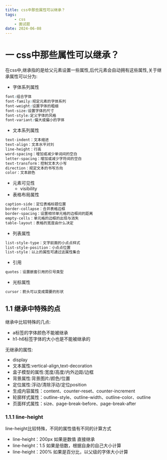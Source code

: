 ```yaml
---
title: css中那些属性可以继承？
tags:
	- css
	- 面试题
date: 2024-06-08
---
```


# 一 css中那些属性可以继承？

在css中,继承指的是给父元素设置一些属性,后代元素会自动拥有这些属性,关于继承属性可以分为:

- 字体系列属性

```css
font:组合字体
font-family:规定元素的字体系列
font-weight:设置字体的粗细
font-size:设置字体的尺寸
font-style:定义字体的风格
font-variant:偏大或偏小的字体
```

- 文本系列属性

```css
text-indent：文本缩进
text-align：文本水平对刘
line-height：行高
word-spacing：增加或减少单词间的空白
letter-spacing：增加或减少字符间的空白
text-transform：控制文本大小写
direction：规定文本的书写方向
color：文本颜色
```

- 元素可见性
	- visibility
- 表格布局属性

```css
caption-side：定位表格标题位置
border-collapse：合并表格边框
border-spacing：设置相邻单元格的边框间的距离
empty-cells：单元格的边框的出现与消失
table-layout：表格的宽度由什么决定
```

- 列表属性

```css
list-style-type：文字前面的小点点样式
list-style-position：小点点位置
list-style：以上的属性可通过这属性集合
```

- 引用

```css
quotes：设置嵌套引用的引号类型
```

- 光标属性

```css
cursor：箭头可以变成需要的形状
```

## 1.1 继承中特殊的点

继承中比较特殊的几点:

- a标签的字体颜色不能被继承
- h1-h6标签字体的大小也是不能被继承的

无继承的属性:

- display
- 文本属性:vertical-align,text-decoration
- 盒子模型的属性:宽度/高度/内外边距/边框
- 背景属性:背景图片/颜色/位置
- 定位属性:浮动/清除浮动/定位position
- 生成内容属性：content、counter-reset、counter-increment
- 轮廓样式属性：outline-style、outline-width、outline-color、outline
- 页面样式属性：size、page-break-before、page-break-after


### 1.1.1 line-height

line-height比较特殊，不同的属性值有不同的计算方式

- line-height：200px 如果是数值 直接继承
- line-height：1.5 如果是倍数，根据自身的自己大小计算
- line-height：200% 如果是百分比，以父级的字体大小计算


